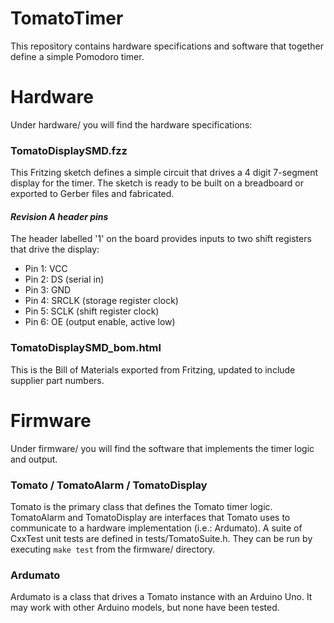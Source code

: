 # TomatoTimer

This repository contains hardware specifications and software that together define a simple Pomodoro timer.

# Hardware

Under hardware/ you will find the hardware specifications:

### TomatoDisplaySMD.fzz

This Fritzing sketch defines a simple circuit that drives a 4 digit 7-segment display for the timer. The sketch is ready to be built on a breadboard or exported to Gerber files and fabricated.

#### *Revision A header pins*
The header labelled '1' on the board provides inputs to two shift registers that drive the display:

* Pin 1: VCC
* Pin 2: DS (serial in)
* Pin 3: GND
* Pin 4: SRCLK (storage register clock)
* Pin 5: SCLK (shift register clock)
* Pin 6: OE (output enable, active low)

### TomatoDisplaySMD_bom.html

This is the Bill of Materials exported from Fritzing, updated to include supplier part numbers.

# Firmware

Under firmware/ you will find the software that implements the timer logic and output.

### Tomato / TomatoAlarm / TomatoDisplay

Tomato is the primary class that defines the Tomato timer logic. TomatoAlarm and TomatoDisplay are interfaces that Tomato uses to communicate to a hardware implementation (i.e.: Ardumato). A suite of CxxTest unit tests are defined in tests/TomatoSuite.h. They can be run by executing `make test` from the firmware/ directory.

### Ardumato

Ardumato is a class that drives a Tomato instance with an Arduino Uno. It may work with other Arduino models, but none have been tested.
